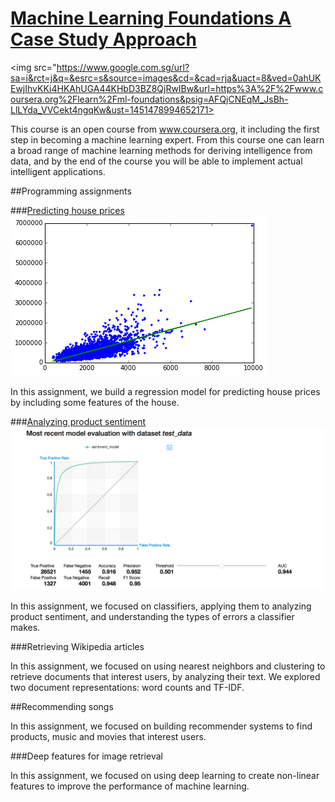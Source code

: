 # <a href="https://www.coursera.org/learn/ml-foundations/home/welcome">Machine Learning Foundations A Case Study Approach</a>

<img src="https://www.google.com.sg/url?sa=i&rct=j&q=&esrc=s&source=images&cd=&cad=rja&uact=8&ved=0ahUKEwjIhvKKi4HKAhUGA44KHbD3BZ8QjRwIBw&url=https%3A%2F%2Fwww.coursera.org%2Flearn%2Fml-foundations&psig=AFQjCNEqM_JsBh-LlLYda_VVCekt4ngqKw&ust=1451478994652171>

This course is an open course from <a href="www.coursera.org">www.coursera.org</a>, it including the first step in becoming a machine learning expert. From this course one can learn a broad range of machine learning methods for deriving intelligence from data, and by the end of the course you will be able to implement actual intelligent applications. 


##Programming assignments

###<a href="Predicting house prices.md">Predicting house prices</a>
<img src="data/images/output_16_1.png">

In this assignment, we build a regression model for predicting house prices by including some features of the house. 


###<a href="Analyzing product sentiment.md">Analyzing product sentiment</a>
<img src="data/images/evaluate_model_1.png">

In this assignment, we focused on classifiers, applying them to analyzing product sentiment, and understanding the types of errors a classifier makes.

###Retrieving Wikipedia articles

In this assignment, we focused on using nearest neighbors and clustering to retrieve documents that interest users, by analyzing their text. We explored two document representations: word counts and TF-IDF. 


##Recommending songs

In this assignment, we focused on building recommender systems to find products, music and movies that interest users. 

###Deep features for image retrieval

In this assignment, we focused on using deep learning to create non-linear features to improve the performance of machine learning. 

